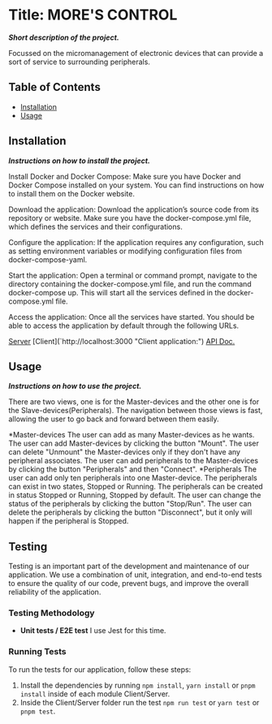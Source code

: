 # Title: MORE'S CONTROL

***Short description of the project.***

Focussed on the micromanagement of electronic devices that can provide a sort of service to surrounding peripherals.

## Table of Contents

- [Installation](#installation)
- [Usage](#usage)

## Installation

***Instructions on how to install the project.***

Install Docker and Docker Compose: Make sure you have Docker and Docker Compose installed on your system. You can find instructions on how to install them on the Docker website.

Download the application: Download the application’s source code from its repository or website. Make sure you have the docker-compose.yml file, which defines the services and their configurations.

Configure the application: If the application requires any configuration, such as setting environment variables or modifying configuration files from docker-compose-yaml.

Start the application: Open a terminal or command prompt, navigate to the directory containing the docker-compose.yml file, and run the command docker-compose up. This will start all the services defined in the docker-compose.yml file.

Access the application: Once all the services have started. You should be able to access the application by default through the following URLs.

[Server](`http://localhost:3001 "Server application:")
[Client](`http://localhost:3000 "Client application:")
[API Doc.](`https://documenter.getpostman.com/view/17604391/2s93z5AQdC "API documentation:")

## Usage

***Instructions on how to use the project.***

There are two views, one is for the Master-devices and the other one is for the Slave-devices(Peripherals).
  The navigation between those views is fast, allowing the user to go back and forward between them easily.

*Master-devices
  The user can add as many Master-devices as he wants.
  The user can add Master-devices by clicking the button "Mount".
  The user can delete "Unmount" the Master-devices only if they don't have any peripheral associates.
  The user can add peripherals to the Master-devices by clicking the button "Peripherals" and then "Connect".
*Peripherals
  The user can add only ten peripherals into one Master-device.
  The peripherals can exist in two states, Stopped or Running.
  The peripherals can be created in status Stopped or Running, Stopped by default.
  The user can change the status of the peripherals by clicking the button "Stop/Run".
  The user can delete the peripherals by clicking the button "Disconnect", but it only will happen if the peripheral is Stopped.

## Testing

Testing is an important part of the development and maintenance of our application. We use a combination of unit, integration, and end-to-end tests to ensure the quality of our code, prevent bugs, and improve the overall reliability of the application.

### Testing Methodology

- **Unit tests / E2E test** I use Jest for this time.

### Running Tests

To run the tests for our application, follow these steps:

1. Install the dependencies by running `npm install`, `yarn install` or `pnpm install` inside of each module Client/Server.
2. Inside the Client/Server folder run the test `npm run test` or `yarn test` or `pnpm test`.
